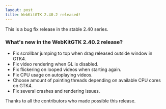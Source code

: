 ```yaml
---
layout: post
title: WebKitGTK 2.40.2 released!
---
```


This is a bug fix release in the stable 2.40 series.

### What's new in the WebKitGTK 2.40.2 release?

 - Fix scrollbar jumping to top when drag released outside window in GTK4.
 - Fix video rendering when GL is disabled.
 - Fix flickering on looped videos when starting again.
 - Fix CPU usage on autoplaying videos.
 - Choose amount of painting threads depending on available CPU cores on GTK4.
 - Fix several crashes and rendering issues.

Thanks to all the contributors who made possible this release.